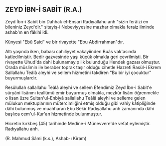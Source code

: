 ## ZEYD İBN-İ SABİT (R.A.)

Zeyd İbn-i Sabit bin Dahhak el-Ensari Radıyallahu anh "sizin ferâizi en bileniniz Zeyd'dir." sitayiş-i Nebeviyyesine mazhar olmakla feraiz ilmin­de ashab'ın en fâkihi idi.

Künyesi "Ebû Said" ve bir rivayette "Ebu Abdirrahman"dır.

Altı yaşında iken, babası cahiliyyet vakayiinden Buâs vak'asında katledilmiştir. Bedir gazvesinde yaşı küçük olmakla geri çevrilmişti. Bir rivayette Uhud'da dahi bulunamayıp ilk bulunduğu Hen­dek gazası olmuştur. Orada müslimin ile beraber toprak taşır olduğu cihetle Hazreti Rasül-i Ekrem Sallallahu Teâlâ aleyhi ve sellem hizmetini takdiren "Bu bir iyi çocuktur" buyurmuşlardır.

Resûlullah sallallahu Teâlâ aleyhi ve sellem Efendimiz Zeyd İbn-i Sabit'e süryâni lisânını teallümü emir buyurmuş olmakla, mezkûr lisânı öğ­renmekle o lisan üzre Sultan'ul-Enbiyâ sallallahu Teâlâ aleyhi ve selleme gelen mülukun mektupla­rının mütercimliğini etmiş olduğu gibi vahiy kâtipliğinde dâhi bulunmuş ve muahharan Ebu Bekir Radıyallahu anh zamanında dâhi başlıca cem'ul-Kur'an hizmetinde bulunmuştur.

Hicretin kırkbeş (45) tarihinde Medine-i Münevvere'de vefat eylemiştir. Radıyallahu anh.

(R. Mahmud Sâmi (k.s.), Ashab-ı Kiram)
